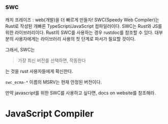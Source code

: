 ## swc
캐치 프레이즈 : web(개발)을 더 빠르게 만들자!
SWC(Speedy Web Compiler)는 Rust로 작성된 개빠른 TypeScript/JavaScript 컴파일러이다. SWC는 Rust와 JS를 위한 라이브러리이다. Rust의 SWC를 사용하는 경우 rustdoc를 참조할 수 있다. 대부분의 사용자에게는 라이브러리 사용의 첫 단계로 파서가 필요할 것이다.

그래서, SWC는
>가장 최신 버전를 선택하면, 작동한다

는 것을 rust 사용자들에게 확신한다.

`swc_ecma-*` 이름의 MSRV는 현재 안정된 버전이다.

만약 javascript를 위한 SWC를 사용하고 싶다면, docs on website를 참조해라.




# JavaScript Compiler

